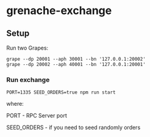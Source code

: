 # grenache-exchange

## Setup

Run two Grapes:

```
grape --dp 20001 --aph 30001 --bn '127.0.0.1:20002'
grape --dp 20002 --aph 40001 --bn '127.0.0.1:20001'
```


### Run exchange

```
PORT=1335 SEED_ORDERS=true npm run start
```
where:

PORT -  RPC Server port

SEED_ORDERS - if you need to seed randomly orders